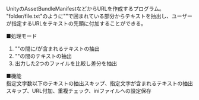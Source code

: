 UnityのAssetBundleManifestなどからURLを作成するプログラム。  
"folder/file.txt"のように""で囲まれている部分からテキストを抽出し、ユーザーが指定するURLをテキストの先頭に付加することができる。  
  
■処理モード  
1. ""の間に/が含まれるテキストの抽出  
2. ""の間のテキストの抽出  
3. 出力した2つのファイルを比較し差分を抽出  
  
  
■機能  
指定文字数以下のテキストの抽出スキップ、指定文字が含まれるテキストの抽出スキップ、URL付加、重複チェック、iniファイルへの設定保存  
